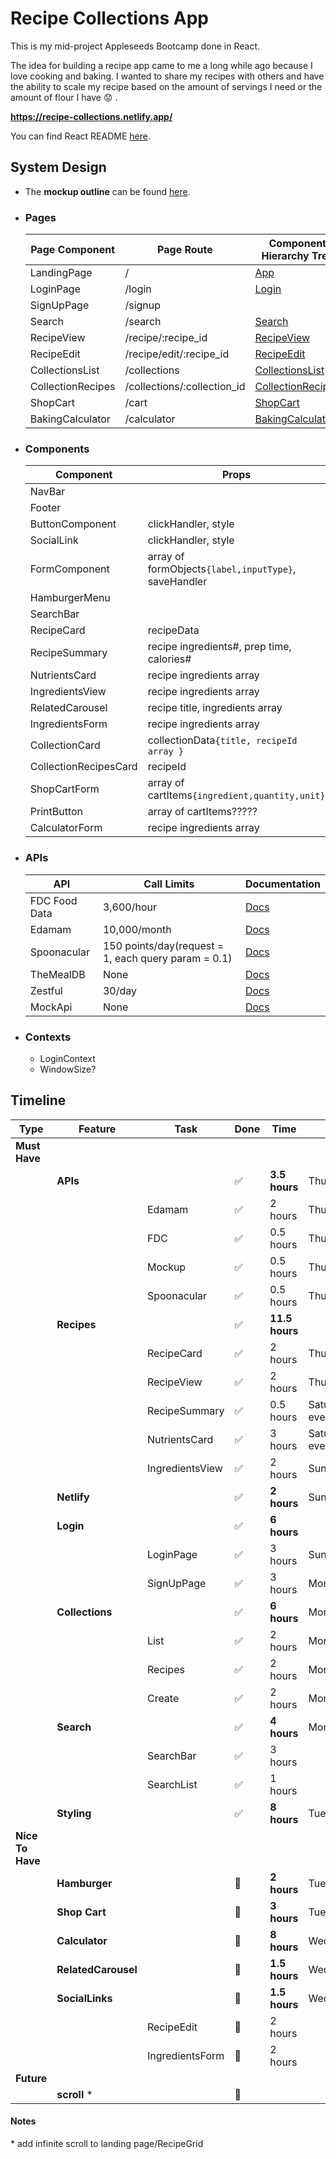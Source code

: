 # Recipe Collections App

This is my mid-project Appleseeds Bootcamp done in React.

The idea for building a recipe app came to me a long while ago because I love cooking and baking.
I wanted to share my recipes with others and have the ability to scale my recipe based on
the amount of servings I need or the amount of flour I have :worried: .

**https://recipe-collections.netlify.app/**

You can find React README [here](./misc/React_README.md).

## System Design

-   The **mockup outline** can be found [here](./misc/page-view-diagram.pdf).

*   ### **Pages**

    | Page Component    | Page Route                  | Component Hierarchy Tree                                   |
    | ----------------- | --------------------------- | ---------------------------------------------------------- |
    | LandingPage       | /                           | [App](./misc/app-diagram.pdf)                              |
    | LoginPage         | /login                      | [Login](./misc/login-diagram.pdf)                          |
    | SignUpPage        | /signup                     |                                                            |
    | Search            | /search                     | [Search](./misc/search-diagram.pdf)                        |
    | RecipeView        | /recipe/:recipe_id          | [RecipeView](./misc/recipe-view-diagram.pdf)               |
    | RecipeEdit        | /recipe/edit/:recipe_id     | [RecipeEdit](./misc/recipe-edit-diagram.pdf)               |
    | CollectionsList   | /collections                | [CollectionsList](./misc/collection-list-diagram.pdf)      |
    | CollectionRecipes | /collections/:collection_id | [CollectionRecipes](./misc/collection-recipes-diagram.pdf) |
    | ShopCart          | /cart                       | [ShopCart](./misc/shop-cart-diagram.pdf)                   |
    | BakingCalculator  | /calculator                 | [BakingCalculator](./misc/calculator-diagram.pdf)          |

*   ### **Components**

    | Component             | Props                                                |
    | --------------------- | ---------------------------------------------------- |
    | NavBar                |                                                      |
    | Footer                |                                                      |
    | ButtonComponent       | clickHandler, style                                  |
    | SocialLink            | clickHandler, style                                  |
    | FormComponent         | array of formObjects`{label,inputType}`, saveHandler |
    | HamburgerMenu         |                                                      |
    | SearchBar             |                                                      |
    | RecipeCard            | recipeData                                           |
    | RecipeSummary         | recipe ingredients#, prep time, calories#            |
    | NutrientsCard         | recipe ingredients array                             |
    | IngredientsView       | recipe ingredients array                             |
    | RelatedCarousel       | recipe title, ingredients array                      |
    | IngredientsForm       | recipe ingredients array                             |
    | CollectionCard        | collectionData`{title, recipeId array }`             |
    | CollectionRecipesCard | recipeId                                             |
    | ShopCartForm          | array of cartItems`{ingredient,quantity,unit}`       |
    | PrintButton           | array of cartItems?????                              |
    | CalculatorForm        | recipe ingredients array                             |

-   ### **APIs**

    | API           | Call Limits                                         | Documentation                                                |
    | ------------- | --------------------------------------------------- | ------------------------------------------------------------ |
    | FDC Food Data | 3,600/hour                                          | [Docs](https://fdc.nal.usda.gov/api-spec/fdc_api.html#/FDC/) |
    | Edamam        | 10,000/month                                        | [Docs](https://developer.edamam.com/edamam-docs-recipe-api)  |
    | Spoonacular   | 150 points/day(request = 1, each query param = 0.1) | [Docs](https://spoonacular.com/food-api/docs)                |
    | TheMealDB     | None                                                | [Docs](https://www.themealdb.com/api.php)                    |
    | Zestful       | 30/day                                              | [Docs](https://zestfuldata.com/docs)                         |
    | MockApi       | None                                                | [Docs](https://mockapi.io/docs)                              |

-   ### **Contexts**

    -   LoginContext
    -   WindowSize?

## **Timeline**

| Type             | Feature             | Task            | Done                  | Time           | Day          |
| ---------------- | ------------------- | --------------- | --------------------- | -------------- | ------------ |
| **Must Have**    |                     |                 |                       |                |              |
|                  | **APIs**            |                 | :white_check_mark:    | **3.5 hours**  | Thursday     |
|                  |                     | Edamam          | :white_check_mark:    | 2 hours        | Thursday     |
|                  |                     | FDC             | :white_check_mark:    | 0.5 hours      | Thursday     |
|                  |                     | Mockup          | :white_check_mark:    | 0.5 hours      | Thursday     |
|                  |                     | Spoonacular     | :white_check_mark:    | 0.5 hours      | Thursday     |
|                  | **Recipes**         |                 | :white_check_mark:    | **11.5 hours** |              |
|                  |                     | RecipeCard      | :white_check_mark:    | 2 hours        | Thursday     |
|                  |                     | RecipeView      | :white_check_mark:    | 2 hours        | Thursday     |
|                  |                     | RecipeSummary   | :white_check_mark:    | 0.5 hours      | Saturday eve |
|                  |                     | NutrientsCard   | :white_check_mark:    | 3 hours        | Saturday eve |
|                  |                     | IngredientsView | :white_check_mark:    | 2 hours        | Sunday       |
|                  | **Netlify**         |                 | :white_check_mark:    | **2 hours**    | Sunday       |
|                  | **Login**           |                 | :white_check_mark:    | **6 hours**    |              |
|                  |                     | LoginPage       | :white_check_mark:    | 3 hours        | Sunday       |
|                  |                     | SignUpPage      | :white_check_mark:    | 3 hours        | Monday       |
|                  | **Collections**     |                 | :white_check_mark:    | **6 hours**    | Monday       |
|                  |                     | List            | :white_check_mark:    | 2 hours        | Monday       |
|                  |                     | Recipes         | :white_check_mark:    | 2 hours        | Monday       |
|                  |                     | Create          | :white_check_mark:    | 2 hours        | Monday       |
|                  | **Search**          |                 | :white_check_mark:    | **4 hours**    | Monday       |
|                  |                     | SearchBar       | :white_check_mark:    | 3 hours        |              |
|                  |                     | SearchList      | :white_check_mark:    | 1 hours        |              |
|                  | **Styling**         |                 | :white_check_mark:    | **8 hours**    | Tuesday      |
| **Nice To Have** |                     |                 |                       |                |              |
|                  | **Hamburger**       |                 | :black_square_button: | **2 hours**    | Tuesday      |
|                  | **Shop Cart**       |                 | :black_square_button: | **3 hours**    | Tuesday      |
|                  | **Calculator**      |                 | :black_square_button: | **8 hours**    | Wednesday    |
|                  | **RelatedCarousel** |                 | :black_square_button: | **1.5 hours**  | Wednesday    |
|                  | **SocialLinks**     |                 | :black_square_button: | **1.5 hours**  | Wednesday    |
|                  |                     | RecipeEdit      | :black_square_button: | 2 hours        |              |
|                  |                     | IngredientsForm | :black_square_button: | 2 hours        |              |
| **Future**       |                     |                 |                       |                |              |
|                  | **scroll** \*       |                 | :black_square_button: |                |              |

#### **Notes**

\* add infinite scroll to landing page/RecipeGrid
